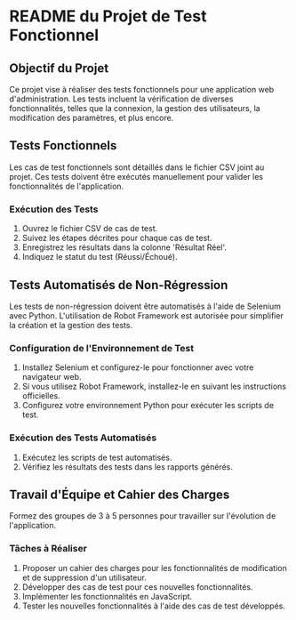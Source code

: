 # README du Projet de Test Fonctionnel

## Objectif du Projet
Ce projet vise à réaliser des tests fonctionnels pour une application web d'administration. Les tests incluent la vérification de diverses fonctionnalités, telles que la connexion, la gestion des utilisateurs, la modification des paramètres, et plus encore.

## Tests Fonctionnels
Les cas de test fonctionnels sont détaillés dans le fichier CSV joint au projet. Ces tests doivent être exécutés manuellement pour valider les fonctionnalités de l'application.

### Exécution des Tests
1. Ouvrez le fichier CSV de cas de test.
2. Suivez les étapes décrites pour chaque cas de test.
3. Enregistrez les résultats dans la colonne 'Résultat Réel'.
4. Indiquez le statut du test (Réussi/Échoué).

## Tests Automatisés de Non-Régression
Les tests de non-régression doivent être automatisés à l'aide de Selenium avec Python. L'utilisation de Robot Framework est autorisée pour simplifier la création et la gestion des tests.

### Configuration de l'Environnement de Test
1. Installez Selenium et configurez-le pour fonctionner avec votre navigateur web.
2. Si vous utilisez Robot Framework, installez-le en suivant les instructions officielles.
3. Configurez votre environnement Python pour exécuter les scripts de test.

### Exécution des Tests Automatisés
1. Exécutez les scripts de test automatisés.
2. Vérifiez les résultats des tests dans les rapports générés.

## Travail d'Équipe et Cahier des Charges
Formez des groupes de 3 à 5 personnes pour travailler sur l'évolution de l'application.

### Tâches à Réaliser
1. Proposer un cahier des charges pour les fonctionnalités de modification et de suppression d'un utilisateur.
2. Développer des cas de test pour ces nouvelles fonctionnalités.
3. Implémenter les fonctionnalités en JavaScript.
4. Tester les nouvelles fonctionnalités à l'aide des cas de test développés.
